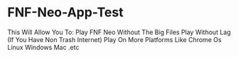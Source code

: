 # FNF-Neo-App-Test
This Will Allow You To:
Play FNF Neo Without The Big Files
Play Without Lag (If You Have Non Trash Internet)
Play On More Platforms Like
Chrome Os 
Linux
Windows
Mac
.etc
